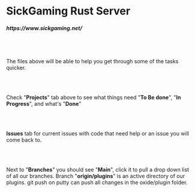 <h1 data-mce->SickGaming Rust Server<br>
</h1>
<h5 data-mce->https://www.sickgaming.net/<br>
</h5>
<br>
<br>
<p>The files above will be able to help you get through some of the tasks quicker.<br>
</p>
<br>
<br>
<p>Check "<strong>Projects</strong>" tab above to see what things need "<strong>To Be done</strong>", "<strong>In Progress</strong>", and what's "<strong>Done</strong>"<br>
</p>
<br>
<br>
<p><strong>Issues</strong> tab for current issues with code that need help or an issue you will come back to.<br>
</p>
<br>
<br>
<p>Next to "<strong>Branches</strong>" you should see "<strong>Main</strong>", click it to pull a drop down list of all our branches. Branch "<strong>origin/plugins</strong>" is an active directory of our plugins. git push on putty can push all changes in the oxide/plugin folder.</p>
